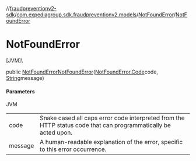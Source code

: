 //[fraudpreventionv2-sdk](../../../index.md)/[com.expediagroup.sdk.fraudpreventionv2.models](../index.md)/[NotFoundError](index.md)/[NotFoundError](-not-found-error.md)

# NotFoundError

[JVM]\

public [NotFoundError](index.md)[NotFoundError](-not-found-error.md)([NotFoundError.Code](-code/index.md)code, [String](https://docs.oracle.com/javase/8/docs/api/java/lang/String.html)message)

#### Parameters

JVM

| | |
|---|---|
| code | Snake cased all caps error code interpreted from the HTTP status code that can programmatically be acted upon. |
| message | A human-readable explanation of the error, specific to this error occurrence. |
